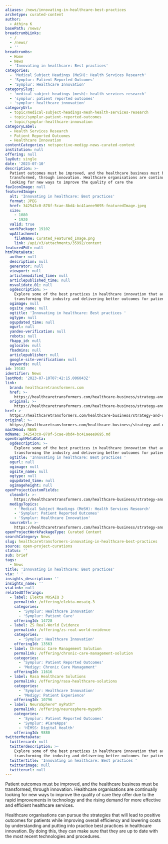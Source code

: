 ```yaml
---
aliases: /news/innovating-in-healthcare-best-practices
archetype: curated-content
author:
  - Athira K
basePath: /news/
breadcrumbLinks:
  - /
  - /news/
  - ''
breadcrumbs:
  - Home
  - News
  - 'Innovating in healthcare: Best practices'
categories:
  - 'Medical Subject Headings (MeSH): Health Services Research'
  - 'Symplur: Patient Reported Outcomes'
  - 'Symplur: Healthcare Innovation'
categorySlug:
  - 'medical subject headings (mesh): health services research'
  - 'symplur: patient reported outcomes'
  - 'symplur: healthcare innovation'
categoryUrl:
  - topic/medical-subject-headings-mesh-health-services-research
  - topic/symplur-patient-reported-outcomes
  - topic/symplur-healthcare-innovation
categoryLabel:
  - Health Services Research
  - Patient Reported Outcomes
  - Healthcare Innovation
contentCategories: netspective-medigy-news-curated-content
institution: null
offering: null
layOut: single
date: '2023-07-10'
description: >-
  Patient outcomes must be improved, and the healthcare business must be
  transformed, through innovation. Healthcare organisations are continually
  looking for new ways to improve the quality of care the
favIconImage: null
featuredImage:
  alt: 'Innovating in healthcare: Best practices'
  format: JPEG
  href: 342543c0-878f-5cae-8bd4-bc41aeee9695-featuredImage.jpeg
  size:
    - 1080
    - 1920
  valid: true
  workPackage: 19102
  wpAttachment:
    fileName: Curated_Featured_Image.png
    link: /api/v3/attachments/35992/content
featuredPdf: null
htmlMetaData:
  author: null
  description: null
  generator: null
  viewport: null
  articlemodified_time: null
  articlepublished_time: null
  msvalidate.01: null
  ogdescription: >-
    Explore some of the best practices in healthcare innovation that are
    transforming the industry and delivering better outcomes for patients.
  ogimage: null
  ogsite_name: null
  ogtitle: 'Innovating in healthcare: Best practices '
  ogtype: null
  ogupdated_time: null
  ogurl: null
  yandex-verification: null
  robots: null
  fbapp_id: null
  oglocale: null
  fbadmins: null
  articlepublisher: null
  google-site-verification: null
  keywords: null
id: 19102
identifier: News
lastMod: '2023-07-10T07:42:15.006043Z'
link:
  brand: healthcaretransformers.com
  href: >-
    https://healthcaretransformers.com/healthcare-business/strategy-and-operations/innovation-healthcare-best-practices/
  original: >-
    https://healthcaretransformers.com/healthcare-business/strategy-and-operations/innovation-healthcare-best-practices/
href: >-
  https://healthcaretransformers.com/healthcare-business/strategy-and-operations/innovation-healthcare-best-practices/
original: >-
  https://healthcaretransformers.com/healthcare-business/strategy-and-operations/innovation-healthcare-best-practices/
mastHead: NEWS
mdName: 342543c0-878f-5cae-8bd4-bc41aeee9695.md
openGraphMetaData:
  ogdescription: >-
    Explore some of the best practices in healthcare innovation that are
    transforming the industry and delivering better outcomes for patients.
  ogtitle: 'Innovating in healthcare: Best practices '
  ogurl: null
  ogimage: null
  ogsite_name: null
  ogtype: null
  ogupdated_time: null
  ogimageheight: null
openProjectCustomFields:
  cleanUrl: >-
    https://healthcaretransformers.com/healthcare-business/strategy-and-operations/innovation-healthcare-best-practices/
  medigyTopics:
    - 'Medical Subject Headings (MeSH): Health Services Research'
    - 'Symplur: Patient Reported Outcomes'
    - 'Symplur: Healthcare Innovation'
  sourceUrl: >-
    https://healthcaretransformers.com/healthcare-business/strategy-and-operations/innovation-healthcare-best-practices/
openProjectWorkPackageType: Curated Content
searchCategory: News
slug: healthcaretransformers-innovating-in-healthcare-best-practices
source: open-project-curations
status: ''
sub: brief
tags:
  - News
title: 'Innovating in healthcare: Best practices'
via: ' '
insights_description: ''
insights_name: ''
viaLink: null
relatedOfferings:
  - label: Elekta MOSAIQ 3
    permalink: /offering/elekta-mosaiq-3
    categories:
      - 'Symplur: Healthcare Innovation'
      - 'Symplur: Patient Care'
    offeringId: 14728
  - label: ZS Real-World Evidence
    permalink: /offering/zs-real-world-evidence
    categories:
      - 'Symplur: Healthcare Innovation'
    offeringId: 13563
  - label: Chronic Care Management Solution
    permalink: /offering/chronic-care-management-solution
    categories:
      - 'Symplur: Patient Reported Outcomes'
      - 'Medigy: Chronic Care Management'
    offeringId: 11616
  - label: Rasa Healthcare Solutions
    permalink: /offering/rasa-healthcare-solutions
    categories:
      - 'Symplur: Healthcare Innovation'
      - 'Medigy: Patient Experience'
    offeringId: 10796
  - label: NeuroSphere™ myPath™
    permalink: /offering/neurosphere-mypath
    categories:
      - 'Symplur: Patient Reported Outcomes'
      - 'Symplur: #CareApps'
      - 'HIMSS: Digital Health'
    offeringId: 9880
twitterMetaData:
  twittercard: null
  twitterdescription: >-
    Explore some of the best practices in healthcare innovation that are
    transforming the industry and delivering better outcomes for patients.
  twittertitle: 'Innovating in healthcare: Best practices '
  twitterimage: null
  twitterurl: null
---
```

<p>Patient outcomes must be improved, and the healthcare business must be transformed, through innovation. Healthcare organisations are continually looking for new ways to improve the quality of care they offer due to the rapid improvements in technology and the rising demand for more effective and efficient healthcare services. &nbsp;</p><p>Healthcare organisations can pursue the strategies that will lead to positive outcomes for patients while improving overall efficiency and lowering costs by understanding and putting into practice best practices in healthcare innovation. By doing this, they can make sure that they are up to date with the most recent technologies and procedures.&nbsp;</p>